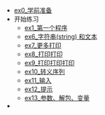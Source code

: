 - [ex0_学前准备](ex00_DeadWork.md)
- 开始练习
    - [ex1_第一个程序](ex01_HelloWorld.md)
    - [ex6_字符串(string) 和文本](ex06_String_and_text.md)
    - [ex7_更多打印](ex07_MorePrint.md)
    - [ex8_打印打印](ex08_PrintPrint.md)
    - [ex9_打印打印打印](ex09_PrintPrintPrint.md)
    - [ex10_转义序列](ex10_EscapeSequences.md)
    - [ex11_输入](ex11_Input.md)
    - [ex12_提示](ex12_Prompt.md)
    - [ex13_参数、解包、变量](ex13_ArgumentUnpackVarialbe.md)
- 